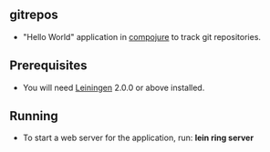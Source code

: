 ## gitrepos
- "Hello World" application in [compojure](https://github.com/weavejester/compojure) to track git repositories. 

## Prerequisites
- You will need [Leiningen](http://leiningen.org/) 2.0.0 or above installed.

## Running
- To start a web server for the application, run: **lein ring server**
